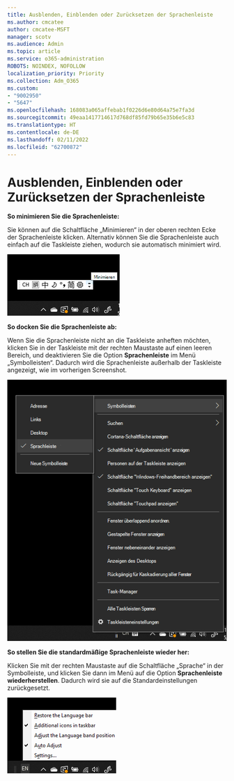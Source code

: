 ```yaml
---
title: Ausblenden, Einblenden oder Zurücksetzen der Sprachenleiste
ms.author: cmcatee
author: cmcatee-MSFT
manager: scotv
ms.audience: Admin
ms.topic: article
ms.service: o365-administration
ROBOTS: NOINDEX, NOFOLLOW
localization_priority: Priority
ms.collection: Adm_O365
ms.custom:
- "9002950"
- "5647"
ms.openlocfilehash: 168083a065affebab1f0226d6e80d64a75e7fa3d
ms.sourcegitcommit: 49eaa1417714617d768df85fd79b65e35b6e5c83
ms.translationtype: HT
ms.contentlocale: de-DE
ms.lasthandoff: 02/11/2022
ms.locfileid: "62700872"
---
```

# <a name="hide-display-or-reset-the-language-bar"></a>Ausblenden, Einblenden oder Zurücksetzen der Sprachenleiste

**So minimieren Sie die Sprachenleiste:**

Sie können auf die Schaltfläche „Minimieren“ in der oberen rechten Ecke der Sprachenleiste klicken. Alternativ können Sie die Sprachenleiste auch einfach auf die Taskleiste ziehen, wodurch sie automatisch minimiert wird.

![Minimieren der Sprachenleiste](media/minimize-language-bar.png)

**So docken Sie die Sprachenleiste ab:**

Wenn Sie die Sprachenleiste nicht an die Taskleiste anheften möchten, klicken Sie in der Taskleiste mit der rechten Maustaste auf einen leeren Bereich, und deaktivieren Sie die Option **Sprachenleiste** im Menü „Symbolleisten“. Dadurch wird die Sprachenleiste außerhalb der Taskleiste angezeigt, wie im vorherigen Screenshot.

![Abdocken der Sprachenleiste](media/pop-out-language-bar.png)

**So stellen Sie die standardmäßige Sprachenleiste wieder her:**

Klicken Sie mit der rechten Maustaste auf die Schaltfläche „Sprache“ in der Symbolleiste, und klicken Sie dann im Menü auf die Option **Sprachenleiste wiederherstellen**. Dadurch wird sie auf die Standardeinstellungen zurückgesetzt.

![Sprachenleiste wiederherstellen](media/restore-language-bar.png)

